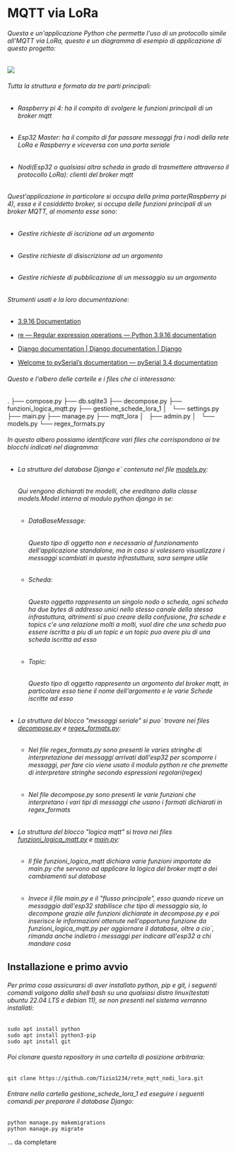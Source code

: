 # MQTT via LoRa

###### Questa e un'applicazione Python che permette l'uso di un protocollo simile all'MQTT via LoRa, questo e un diagramma di esempio di applicazione di questo progetto:

![](https://lh3.googleusercontent.com/5CI6gWBbk7qIJjPY_e6OluQtWEBhYAL518VgzD6JqNOsTEHCl1cap8uGMer4hBg3xz-DjbsWFMierUN-tOqOlfXV55JwAOAEZYUUjbdTiEDgCvZ5slOeNuL8FZ8mLSn-viCHXsmShjBA1V7lluxHCA2kJN4xMDQpv26nsnSxawqeXywMFsdOvT8acNhf8Dw41go6hwOhtDf9oBpEsRxNmnNb5Vt-_5Fawc3XDZ5RbzpMmK8zZCWhZCc0FWtmQJgP5cAFgZ4ppm-z_UxkBz_AZXbLXTJB-W2__IlNWgzhlpirsEbejSob4wO8czB7-YcQOzjNMTTKSc0ACtd1JSm7Ppq8Rb2ueajDuyhCRVUOYV92cIR4oTZQlUEZVJ5VAIjclFUFUwAAU09VuPApRaGJuE-RQCFh3tOTB-zlTse-w_2NmaJiExlIGFCiSzIOK01bLc_uBFakGk4-33kcZeVwKXTaLN828TYGSfHyxazkW1z7tiE1WTK0yEqIiBgVNN6g4cOf8N7QtvvnpasIFDn1whFbiCLCL-6q29Wh9R0AHSRgOzbPah9jz0oY0xUsa0OYAc2a4T9q7oQpZ5fDsEEnIZys45nsVm3n9ZVxFxX3pzW-qdfFc2IKSItHwuhKXbksMqSZPmqg4u2k55YULFCYGQowLEBUmVMIun9atHf6zAfzsJPdcUw3u6U7O94AFbPQlcr0iXuthdoN1pbkPIMICUDdXqM6G6G1H1rrFa5sudjTTVGyPjRftiatkT8Mb0SR6WmgyeFWV1bweB1NoaLWu0Rth2ZEvAUiAhI5KLYnhEAmoodBtm3IDZdbkuwdnFgkYaMasFxwWVnDXdjksxWwXMXgl2y6Tq9JjXLlWHQUhF1wkw3yrR0KepFbSYxow1ysDwc-NsIzrUbksWcJWv-9xWV8hqn-7x6wGv6DMs03pCeXb-4EFXHMxWWI7kJlJsiyxA1oX3a9v_rgoqzbaQ=w2492-h1878-s-no?authuser=0)

###### Tutta la struttura e formata da tre parti principali:

- ###### Raspberry pi 4: ha il compito di svolgere le funzioni principali di un broker mqtt

- ###### Esp32 Master: ha il compito di far passare messaggi fra i nodi della rete LoRa e Raspberry e viceversa con una porta seriale

- ###### Nodi(Esp32 o qualsiasi altra scheda in grado di trasmettere attraverso il protocollo LoRa): clienti del broker mqtt

###### Quest'applicazione in particolare si occupa della prima parte(Raspberry pi 4), essa e il cosiddetto broker, si occupa delle funzioni principali di un broker MQTT, al momento esse sono:

- ###### Gestire richieste di iscrizione ad un argomento

- ###### Gestire richieste di disiscrizione ad un argomento

- ###### Gestire richieste di pubblicazione di un messaggio su un argomento

###### Strumenti usati e la loro documentazione:

- [3.9.16 Documentation](https://docs.python.org/3.9/)

- [re — Regular expression operations &#8212; Python 3.9.16 documentation](https://docs.python.org/3.9/library/re.html)

- [Django documentation | Django documentation | Django](https://docs.djangoproject.com/en/4.2/)

- [Welcome to pySerial’s documentation &mdash; pySerial 3.4 documentation](https://pyserial.readthedocs.io/en/latest/)

###### Questo e l'albero delle cartelle e i files che ci interessano:

.
├── compose.py
├── db.sqlite3
├── decompose.py
├── funzioni_logica_mqtt.py
├── gestione_schede_lora_1
│   └── settings.py
├── main.py
├── manage.py
├── mqtt_lora
│   ├── admin.py
│   └── models.py
└── regex_formats.py

###### In questo albero possiamo identificare vari files che corrispondono ai tre blocchi indicati nel diagramma:

- ###### La struttura del database Django e` contenuta nel file [models.py](./mqtt_lora/models.py):
  
  ###### Qui vengono dichiarati tre modelli, che ereditano dalla classe models.Model interna al modulo python django in se:
  
  - ###### DataBaseMessage:
    
    ###### Questo tipo di oggetto non e necessario al funzionamento dell'applicazione standalone, ma in caso si volessero visualizzare i messaggi scambiati in questa infrastuttura, sara sempre utile
  
  - ###### Scheda:
    
    ###### Questo oggetto rappresenta un singolo nodo o scheda, ogni scheda ha due bytes di addresso unici nello stesso canale della stessa infrastuttura, altrimenti si puo creare della confusione, fra schede e topics c'e una relazione molti a molti, vuol dire che una scheda puo essere iscritta a piu di un topic e un topic puo avere piu di una scheda iscritta ad esso
  
  - ###### Topic:
    
    ###### Questo tipo di oggetto rappresenta un argomento del broker mqtt, in particolare esso tiene il nome dell'argomento e le varie Schede iscritte ad esso

- ###### La struttura del blocco "messaggi seriale" si puo` trovare nei files [decompose.py](./decompose.py) e [regex_formats.py](./regex_formats.py):
  
  - ###### Nel file regex_formats.py sono presenti le varies stringhe di interpretazione dei messaggi arrivati dall'esp32 per scomporre i messaggi, per fare cio viene usato il modulo python re che premette di interpretare stringhe secondo espressioni regolari(regex)
  
  - ###### Nel file decompose.py sono presenti le varie funzioni che interpretano i vari tipi di messaggi che usano i formati dichiarati in regex_formats
    
    

- ###### La struttura del blocco "logica mqtt" si trova nei files [funzioni_logica_mqtt.py](./funzioni_logica_mqtt.py) e [main.py](./main.py):
  
  - ###### Il file funzioni_logica_mqtt dichiara varie funzioni importate da main.py che servono ad applicare la logica del broker mqtt a dei cambiamenti sul database
  
  - ###### Invece il file main.py e il "flusso principale", esso quando riceve un messaggio dall'esp32 stabilisce che tipo di messaggio sia, lo decompone grazie alle funzioni dichiarate in decompose.py e poi inserisce le informazioni ottenute nell'opportuna funzione da funzioni_logica_mqtt.py per aggiornare il database, oltre a cio`, rimanda anche indietro i messaggi per indicare all'esp32 a chi mandare cosa

## Installazione e primo avvio

###### Per prima cosa assicurarsi di aver installato python, pip e git, i seguenti comandi valgono dalla shell bash su una qualsiasi distro linux(testati ubuntu 22.04 LTS e debian 11), se non presenti nel sistema verranno installati:
```
sudo apt install python
sudo apt install python3-pip
sudo apt install git
```
###### Poi clonare questa repository in una cartella di posizione arbitraria:
```
git clone https://github.com/Tizio1234/rete_mqtt_nodi_lora.git
```
###### Entrare nella cartella gestione_schede_lora_1 ed eseguire i seguenti comandi per preparare il database Django:
```
python manage.py makemigrations
python manage.py migrate
```
... da completare